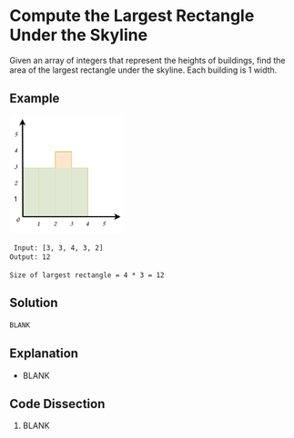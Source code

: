 # Compute the Largest Rectangle Under the Skyline
Given an array of integers that represent the heights of buildings, find the area of the largest rectangle under the skyline. Each building is 1 width.

## Example
<img src='drawio_diagrams/largest_rectangle_under_skyline.svg' width='40%'>

```
 Input: [3, 3, 4, 3, 2]
Output: 12

Size of largest rectangle = 4 * 3 = 12
```

## Solution
```python
BLANK
```

## Explanation
* BLANK

## Code Dissection
1. BLANK